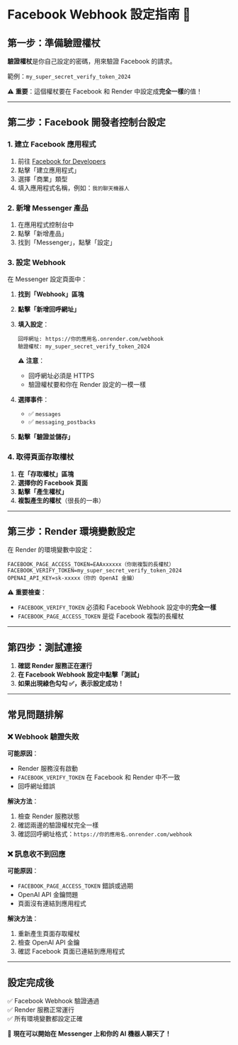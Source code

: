 # Facebook Webhook 設定指南 🔧

## 第一步：準備驗證權杖

**驗證權杖**是你自己設定的密碼，用來驗證 Facebook 的請求。

範例：`my_super_secret_verify_token_2024`

⚠️ **重要**：這個權杖要在 Facebook 和 Render 中設定成**完全一樣**的值！

---

## 第二步：Facebook 開發者控制台設定

### 1. 建立 Facebook 應用程式

1. 前往 [Facebook for Developers](https://developers.facebook.com/)
2. 點擊「建立應用程式」
3. 選擇「商業」類型
4. 填入應用程式名稱，例如：`我的聊天機器人`

### 2. 新增 Messenger 產品

1. 在應用程式控制台中
2. 點擊「新增產品」
3. 找到「Messenger」，點擊「設定」

### 3. 設定 Webhook

在 Messenger 設定頁面中：

1. **找到「Webhook」區塊**
2. **點擊「新增回呼網址」**
3. **填入設定**：

   ```
   回呼網址: https://你的應用名.onrender.com/webhook
   驗證權杖: my_super_secret_verify_token_2024
   ```

   ⚠️ **注意**：
   - 回呼網址必須是 HTTPS
   - 驗證權杖要和你在 Render 設定的一模一樣

4. **選擇事件**：
   - ✅ `messages`
   - ✅ `messaging_postbacks`

5. **點擊「驗證並儲存」**

### 4. 取得頁面存取權杖

1. **在「存取權杖」區塊**
2. **選擇你的 Facebook 頁面**
3. **點擊「產生權杖」**
4. **複製產生的權杖**（很長的一串）

---

## 第三步：Render 環境變數設定

在 Render 的環境變數中設定：

```
FACEBOOK_PAGE_ACCESS_TOKEN=EAAxxxxxx（你剛複製的長權杖）
FACEBOOK_VERIFY_TOKEN=my_super_secret_verify_token_2024
OPENAI_API_KEY=sk-xxxxx（你的 OpenAI 金鑰）
```

⚠️ **重要檢查**：
- `FACEBOOK_VERIFY_TOKEN` 必須和 Facebook Webhook 設定中的**完全一樣**
- `FACEBOOK_PAGE_ACCESS_TOKEN` 是從 Facebook 複製的長權杖

---

## 第四步：測試連接

1. **確認 Render 服務正在運行**
2. **在 Facebook Webhook 設定中點擊「測試」**
3. **如果出現綠色勾勾 ✅，表示設定成功！**

---

## 常見問題排解

### ❌ Webhook 驗證失敗

**可能原因**：
- Render 服務沒有啟動
- `FACEBOOK_VERIFY_TOKEN` 在 Facebook 和 Render 中不一致
- 回呼網址錯誤

**解決方法**：
1. 檢查 Render 服務狀態
2. 確認兩邊的驗證權杖完全一樣
3. 確認回呼網址格式：`https://你的應用名.onrender.com/webhook`

### ❌ 訊息收不到回應

**可能原因**：
- `FACEBOOK_PAGE_ACCESS_TOKEN` 錯誤或過期
- OpenAI API 金鑰問題
- 頁面沒有連結到應用程式

**解決方法**：
1. 重新產生頁面存取權杖
2. 檢查 OpenAI API 金鑰
3. 確認 Facebook 頁面已連結到應用程式

---

## 設定完成後

✅ Facebook Webhook 驗證通過  
✅ Render 服務正常運行  
✅ 所有環境變數都設定正確  

🎉 **現在可以開始在 Messenger 上和你的 AI 機器人聊天了！** 